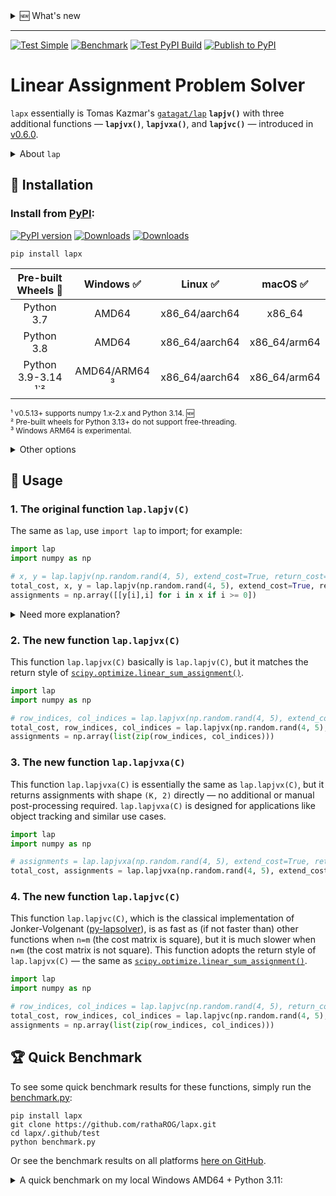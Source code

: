 <details><summary>🆕 What's new</summary><br>

- 2025/10/16: `lapx` [v0.6.0](https://github.com/rathaROG/lapx/releases/tag/v0.6.0) introduced **`lapjvx()`**, **`lapjvxa()`**, and **`lapjvc()`**.
- 2025/10/15: Added Python 3.14 support and [more](https://github.com/rathaROG/lapx/pull/15).
- 2024/12/01: The original [`lap`](https://github.com/gatagat/lap) and [`lapx`](https://github.com/rathaROG/lapx) have been merged.

</details>

---

[![Test Simple](https://github.com/rathaROG/lapx/actions/workflows/test_simple.yaml/badge.svg)](https://github.com/rathaROG/lapx/actions/workflows/test_simple.yaml)
[![Benchmark](https://github.com/rathaROG/lapx/actions/workflows/benchmark.yaml/badge.svg)](https://github.com/rathaROG/lapx/actions/workflows/benchmark.yaml)
[![Test PyPI Build](https://github.com/rathaROG/lapx/actions/workflows/prepublish.yaml/badge.svg)](https://github.com/rathaROG/lapx/actions/workflows/prepublish.yaml)
[![Publish to PyPI](https://github.com/rathaROG/lapx/actions/workflows/publish.yaml/badge.svg)](https://github.com/rathaROG/lapx/actions/workflows/publish.yaml)

# Linear Assignment Problem Solver

`lapx` essentially is Tomas Kazmar's [`gatagat/lap`](https://github.com/gatagat/lap) **`lapjv()`** with three additional functions — **`lapjvx()`**, **`lapjvxa()`**, and **`lapjvc()`** — introduced in [v0.6.0](https://github.com/rathaROG/lapx/releases/tag/v0.6.0).

<details><summary>About <code>lap</code></summary><br>

Tomas Kazmar's [`lap`](https://github.com/gatagat/lap) is a [linear assignment problem](https://en.wikipedia.org/wiki/Assignment_problem) solver using Jonker-Volgenant algorithm for dense LAPJV ¹ or sparse LAPMOD ² matrices. Both algorithms are implemented from scratch based solely on the papers ¹˒² and the public domain Pascal implementation provided by A. Volgenant ³. The LAPMOD implementation seems to be faster than the LAPJV implementation for matrices with a side of more than ~5000 and with less than 50% finite coefficients.

<sup>¹ R. Jonker and A. Volgenant, "A Shortest Augmenting Path Algorithm for Dense and Sparse Linear Assignment Problems", Computing 38, 325-340 (1987) </sup><br>
<sup>² A. Volgenant, "Linear and Semi-Assignment Problems: A Core Oriented Approach", Computer Ops Res. 23, 917-932 (1996) </sup><br>
<sup>³ http://www.assignmentproblems.com/LAPJV.htm | [[archive.org](https://web.archive.org/web/20220221010749/http://www.assignmentproblems.com/LAPJV.htm)] </sup><br>

</details>

## 💽 Installation

### Install from [PyPI](https://pypi.org/project/lapx/):

[![PyPI version](https://badge.fury.io/py/lapx.svg)](https://badge.fury.io/py/lapx)
[![Downloads](https://static.pepy.tech/badge/lapx)](https://pepy.tech/project/lapx)
[![Downloads](https://static.pepy.tech/badge/lapx/month)](https://pepy.tech/project/lapx)

```
pip install lapx
```

| **Pre-built Wheels** 🛞 | **Windows** ✅ | **Linux** ✅ | **macOS** ✅ |
|:---:|:---:|:---:|:---:|
| Python 3.7 | AMD64 | x86_64/aarch64 | x86_64 |
| Python 3.8 | AMD64 | x86_64/aarch64 | x86_64/arm64 |
| Python 3.9-3.14 ¹`² | AMD64/ARM64 ³ | x86_64/aarch64 | x86_64/arm64 |

<sup>¹ v0.5.13+ supports numpy 1.x-2.x and Python 3.14. 🆕 </sup><br>
<sup>² Pre-built wheels for Python 3.13+ do not support free-threading.</sup><br>
<sup>³ Windows ARM64 is experimental.</sup><br>


<details><summary>Other options</summary>

### Install from GitHub repo (Require C++ compiler):

```
pip install git+https://github.com/rathaROG/lapx.git
```

### Build and install (Require C++ compiler):

```
git clone https://github.com/rathaROG/lapx.git
cd lapx
pip install "setuptools>=67.8.0"
pip install wheel build
python -m build --wheel
cd dist
```

</details>

## 🧪 Usage

### 1. The original function ``lap.lapjv(C)``

The same as `lap`, use `import lap` to import; for example:

```python
import lap
import numpy as np

# x, y = lap.lapjv(np.random.rand(4, 5), extend_cost=True, return_cost=False)
total_cost, x, y = lap.lapjv(np.random.rand(4, 5), extend_cost=True, return_cost=True)
assignments = np.array([[y[i],i] for i in x if i >= 0])
```

<details><summary>Need more explanation?</summary>

The function `lapjv(C)` returns the assignment cost `cost` and two arrays `x` and `y`. If cost matrix `C` has shape NxM, then `x` is a size-N array specifying to which column each row is assigned, and `y` is a size-M array specifying to which row each column is assigned. For example, an output of `x = [1, 0]` indicates that row 0 is assigned to column 1 and row 1 is assigned to column 0. Similarly, an output of `x = [2, 1, 0]` indicates that row 0 is assigned to column 2, row 1 is assigned to column 1, and row 2 is assigned to column 0.

Note that this function *does not* return the assignment matrix (as done by scipy's [`linear_sum_assignment`](https://docs.scipy.org/doc/scipy/reference/generated/scipy.optimize.linear_sum_assignment.html) and lapsolver's [`solve dense`](https://github.com/cheind/py-lapsolver)). The assignment matrix can be constructed from `x` as follows:

```python
A = np.zeros((N, M))
for i in range(N):
    A[i, x[i]] = 1
```

Equivalently, we could construct the assignment matrix from `y`:

```python
A = np.zeros((N, M))
for j in range(M):
    A[y[j], j] = 1
```

Finally, note that the outputs are redundant: we can construct `x` from `y`, and vise versa:

```python
x = [np.where(y == i)[0][0] for i in range(N)]
y = [np.where(x == j)[0][0] for j in range(M)]
```

</details>

### 2. The new function ``lap.lapjvx(C)``

This function `lap.lapjvx(C)` basically is `lap.lapjv(C)`, but it matches the return style of [`scipy.optimize.linear_sum_assignment()`](https://docs.scipy.org/doc/scipy/reference/generated/scipy.optimize.linear_sum_assignment.html).

```python
import lap
import numpy as np

# row_indices, col_indices = lap.lapjvx(np.random.rand(4, 5), extend_cost=True, return_cost=False)
total_cost, row_indices, col_indices = lap.lapjvx(np.random.rand(4, 5), extend_cost=True, return_cost=True)
assignments = np.array(list(zip(row_indices, col_indices)))
```

### 3. The new function ``lap.lapjvxa(C)``

This function `lap.lapjvxa(C)` is essentially the same as `lap.lapjvx(C)`, but it returns assignments with shape `(K, 2)` directly — no additional or manual post-processing required. `lap.lapjvxa(C)` is designed for applications like object tracking and similar use cases.

```python
import lap
import numpy as np

# assignments = lap.lapjvxa(np.random.rand(4, 5), extend_cost=True, return_cost=False)
total_cost, assignments = lap.lapjvxa(np.random.rand(4, 5), extend_cost=True, return_cost=True)
```

### 4. The new function ``lap.lapjvc(C)``

This function `lap.lapjvc(C)`, which is the classical implementation of Jonker-Volgenant ([py-lapsolver](https://github.com/cheind/py-lapsolver)), is as fast as (if not faster than) other functions when `n=m` (the cost matrix is square), but it is much slower when `n≠m` (the cost matrix is not square). This function adopts the return style of `lap.lapjvx(C)` — the same as [`scipy.optimize.linear_sum_assignment()`](https://docs.scipy.org/doc/scipy/reference/generated/scipy.optimize.linear_sum_assignment.html).

```python
import lap
import numpy as np

# row_indices, col_indices = lap.lapjvc(np.random.rand(4, 5), return_cost=False)
total_cost, row_indices, col_indices = lap.lapjvc(np.random.rand(4, 5), return_cost=True)
assignments = np.array(list(zip(row_indices, col_indices)))
```

## 🏆 Quick Benchmark

To see some quick benchmark results for these functions, simply run the [benchmark.py](.github/test/benchmark.py):

```
pip install lapx
git clone https://github.com/rathaROG/lapx.git
cd lapx/.github/test
python benchmark.py
```

Or see the benchmark results on all platforms [here on GitHub](https://github.com/rathaROG/lapx/actions/workflows/benchmark.yaml).


<details><summary>A quick benchmark on my local Windows AMD64 + Python 3.11:</summary>

```
D:\DEV\new\tmp\lapx\.github\test>python benchmark.py
-----------------------------------------
Test (4, 5)
-----------------------------------------
 * lapjvc : ✅ Passed 🐌 2.91 x slower
 * lapjv : ✅ Passed 🐌 4.22 x slower
 * lapjvx : ✅ Passed 🐌 1.73 x slower
 * lapjvxa : ✅ Passed 🏆 1.48 x faster

 ----- 🎉 SPEED RANKING 🎉 -----
   1. lapjvxa   : 0.00000870s
   2. scipy     : 0.00001290s
   3. lapjvx    : 0.00002230s
   4. lapjvc    : 0.00003750s
   5. lapjv     : 0.00005450s
 -------------------------------

-----------------------------------------
Test (5, 5)
-----------------------------------------
 * lapjvc : ✅ Passed 🐌 1.24 x slower
 * lapjv : ✅ Passed 🏆 1.27 x faster
 * lapjvx : ✅ Passed 🐌 1.08 x slower
 * lapjvxa : ✅ Passed 🏆 2.2 x faster

 ----- 🎉 SPEED RANKING 🎉 -----
   1. lapjvxa   : 0.00000540s
   2. lapjv     : 0.00000940s
   3. scipy     : 0.00001190s
   4. lapjvx    : 0.00001280s
   5. lapjvc    : 0.00001480s
 -------------------------------

-----------------------------------------
Test (5, 6)
-----------------------------------------
 * lapjvc : ✅ Passed 🐌 1.94 x slower
 * lapjv : ✅ Passed 🐌 2.79 x slower
 * lapjvx : ✅ Passed 🐌 1.94 x slower
 * lapjvxa : ✅ Passed 🐌 1.23 x slower

 ----- 🎉 SPEED RANKING 🎉 -----
   1. scipy     : 0.00000520s
   2. lapjvxa   : 0.00000640s
   3. lapjvc    : 0.00001010s
   4. lapjvx    : 0.00001010s
   5. lapjv     : 0.00001450s
 -------------------------------

-----------------------------------------
Test (45, 50)
-----------------------------------------
 * lapjvc : ✅ Passed 🐌 1.73 x slower
 * lapjv : ✅ Passed 🐌 1.14 x slower
 * lapjvx : ✅ Passed 🏆 1.37 x faster
 * lapjvxa : ✅ Passed 🏆 2.68 x faster

 ----- 🎉 SPEED RANKING 🎉 -----
   1. lapjvxa   : 0.00001480s
   2. lapjvx    : 0.00002900s
   3. scipy     : 0.00003960s
   4. lapjv     : 0.00004500s
   5. lapjvc    : 0.00006860s
 -------------------------------

-----------------------------------------
Test (50, 50)
-----------------------------------------
 * lapjvc : ✅ Passed 🐌 1.13 x slower
 * lapjv : ✅ Passed 🏆 1.21 x faster
 * lapjvx : ✅ Passed 🏆 1.15 x faster
 * lapjvxa : ✅ Passed 🏆 1.83 x faster

 ----- 🎉 SPEED RANKING 🎉 -----
   1. lapjvxa   : 0.00003420s
   2. lapjv     : 0.00005180s
   3. lapjvx    : 0.00005460s
   4. scipy     : 0.00006260s
   5. lapjvc    : 0.00007080s
 -------------------------------

-----------------------------------------
Test (50, 55)
-----------------------------------------
 * lapjvc : ✅ Passed 🐌 1.77 x slower
 * lapjv : ✅ Passed 🐌 1.18 x slower
 * lapjvx : ✅ Passed 🏆 1.32 x faster
 * lapjvxa : ✅ Passed 🏆 2.59 x faster

 ----- 🎉 SPEED RANKING 🎉 -----
   1. lapjvxa   : 0.00001860s
   2. lapjvx    : 0.00003650s
   3. scipy     : 0.00004810s
   4. lapjv     : 0.00005670s
   5. lapjvc    : 0.00008530s
 -------------------------------

-----------------------------------------
Test (450, 500)
-----------------------------------------
 * lapjvc : ✅ Passed 🐌 4.87 x slower
 * lapjv : ✅ Passed 🏆 2.66 x faster
 * lapjvx : ✅ Passed 🏆 2.91 x faster
 * lapjvxa : ✅ Passed 🏆 3.25 x faster

 ----- 🎉 SPEED RANKING 🎉 -----
   1. lapjvxa   : 0.00070970s
   2. lapjvx    : 0.00079410s
   3. lapjv     : 0.00086630s
   4. scipy     : 0.00230730s
   5. lapjvc    : 0.01124800s
 -------------------------------

-----------------------------------------
Test (500, 500)
-----------------------------------------
 * lapjvc : ✅ Passed 🐌 1.3 x slower
 * lapjv : ✅ Passed 🏆 3.18 x faster
 * lapjvx : ✅ Passed 🏆 3.76 x faster
 * lapjvxa : ✅ Passed 🏆 4.12 x faster

 ----- 🎉 SPEED RANKING 🎉 -----
   1. lapjvxa   : 0.00116460s
   2. lapjvx    : 0.00127410s
   3. lapjv     : 0.00150640s
   4. scipy     : 0.00479300s
   5. lapjvc    : 0.00623980s
 -------------------------------

-----------------------------------------
Test (500, 550)
-----------------------------------------
 * lapjvc : ✅ Passed 🐌 4.73 x slower
 * lapjv : ✅ Passed 🏆 2.63 x faster
 * lapjvx : ✅ Passed 🏆 2.79 x faster
 * lapjvxa : ✅ Passed 🏆 3.11 x faster

 ----- 🎉 SPEED RANKING 🎉 -----
   1. lapjvxa   : 0.00092210s
   2. lapjvx    : 0.00102750s
   3. lapjv     : 0.00109070s
   4. scipy     : 0.00286380s
   5. lapjvc    : 0.01354680s
 -------------------------------

-----------------------------------------
Test (2500, 5000)
-----------------------------------------
 * lapjvc : ✅ Passed 🐌 188.14 x slower
 * lapjv : ✅ Passed 🐌 1.03 x slower
 * lapjvx : ✅ Passed 🐌 1.19 x slower
 * lapjvxa : ✅ Passed 🐌 1.05 x slower

 ----- 🎉 SPEED RANKING 🎉 -----
   1. scipy     : 0.05701800s
   2. lapjv     : 0.05896500s
   3. lapjvxa   : 0.05976270s
   4. lapjvx    : 0.06800490s
   5. lapjvc    : 10.72719050s
 -------------------------------

-----------------------------------------
Test (5000, 5000)
-----------------------------------------
 * lapjvc : ✅ Passed 🐌 1.1 x slower
 * lapjv : ✅ Passed 🏆 1.35 x faster
 * lapjvx : ✅ Passed 🏆 1.36 x faster
 * lapjvxa : ✅ Passed 🏆 1.44 x faster

 ----- 🎉 SPEED RANKING 🎉 -----
   1. lapjvxa   : 0.76239620s
   2. lapjvx    : 0.80476540s
   3. lapjv     : 0.81221330s
   4. scipy     : 1.09645880s
   5. lapjvc    : 1.20319810s
 -------------------------------

-----------------------------------------
Test (5000, 7500)
-----------------------------------------
 * lapjvc : ✅ Passed 🐌 218.31 x slower
 * lapjv : ✅ Passed 🏆 1.41 x faster
 * lapjvx : ✅ Passed 🏆 1.49 x faster
 * lapjvxa : ✅ Passed 🏆 1.6 x faster

 ----- 🎉 SPEED RANKING 🎉 -----
   1. lapjvxa   : 0.12820320s
   2. lapjvx    : 0.13753590s
   3. lapjv     : 0.14516780s
   4. scipy     : 0.20494090s
   5. lapjvc    : 44.73986530s
 -------------------------------
```

</details>
